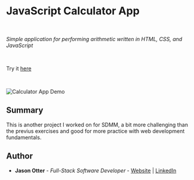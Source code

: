 # JavaScript Calculator App

<br>

_Simple application for performing arithmetic written in HTML, CSS, and JavaScript_

<br>

Try it [here](https://j-otterbox.github.io/js-calculator/)

<br>

![Calculator App Demo](https://github.com/j-otterbox/js-calculator/blob/main/calc-app-demo.gif "Calculator app in use")

## Summary

This is another project I worked on for SDMM, a bit more challenging than the previus exercises and good for more practice with web development fundamentals.

## Author

* **Jason Otter** - *Full-Stack Software Developer* - [Website](https://jason-otter.netlify.app/) | [LinkedIn](https://www.linkedin.com/in/jason-otter/)
